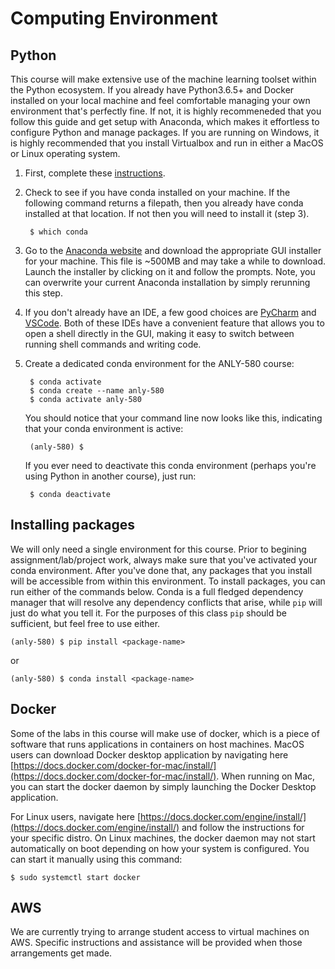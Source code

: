 # Computing Environment

## Python
This course will make extensive use of the machine learning toolset within the Python ecosystem. If you already have Python3.6.5+ and Docker installed on your local machine and feel comfortable managing your own environment that's perfectly fine. If not, it is highly recommeneded that you follow this guide and get setup with Anaconda, which makes it effortless to configure Python and manage packages. If you are running on Windows, it is highly recommended that you install Virtualbox and run in either a MacOS or Linux operating system.

1. First, complete these [instructions](https://github.com/chrislarson1/GU-ANLY-580-FALL-2021/blob/main/github-setup.md).

2. Check to see if you have conda installed on your machine. If the following command returns a filepath, then you already have conda installed at that location. If not then you will need to install it (step 3).

        $ which conda

3. Go to the [Anaconda website](https://docs.anaconda.com/anaconda/install/) and download the appropriate GUI installer for your machine. This file is ~500MB and may take a while to download. Launch the installer by clicking on it and follow the prompts. Note, you can overwrite your current Anaconda installation by simply rerunning this step.

4. If you don't already have an IDE, a few good choices are [PyCharm](https://www.jetbrains.com/pycharm/download/) and [VSCode](https://code.visualstudio.com/download). Both of these IDEs have a convenient feature that allows you to open a shell directly in the GUI, making it easy to switch between running shell commands and writing code.

6. Create a dedicated conda environment for the ANLY-580 course:

        $ conda activate
        $ conda create --name anly-580
        $ conda activate anly-580

    You should notice that your command line now looks like this, indicating that your conda environment is active:

        (anly-580) $

    If you ever need to deactivate this conda environment (perhaps you're using Python in another course), just run:

        $ conda deactivate


## Installing packages

We will only need a single environment for this course. Prior to begining assignment/lab/project work, always make sure that you've activated your conda environment. After you've done that, any packages that you install will be accessible from within this environment. To install packages, you can run either of the commands below. Conda is a full fledged dependency manager that will resolve any dependency conflicts that arise, while `pip` will just do what you tell it. For the purposes of this class `pip` should be sufficient, but feel free to use either.

    (anly-580) $ pip install <package-name>

or 

    (anly-580) $ conda install <package-name>


## Docker

Some of the labs in this course will make use of docker, which is a piece of software that runs applications in containers on host machines. MacOS users can download Docker desktop application by navigating here [https://docs.docker.com/docker-for-mac/install/](https://docs.docker.com/docker-for-mac/install/). When running on Mac, you can start the docker daemon by simply launching the Docker Desktop application. 

For Linux users, navigate here [https://docs.docker.com/engine/install/](https://docs.docker.com/engine/install/) and follow the instructions for your specific distro. On Linux machines, the docker daemon may not start automatically on boot depending on how your system is configured. You can start it manually using this command:

	$ sudo systemctl start docker


## AWS

We are currently trying to arrange student access to virtual machines on AWS. Specific instructions and assistance will be provided when those arrangements get made.